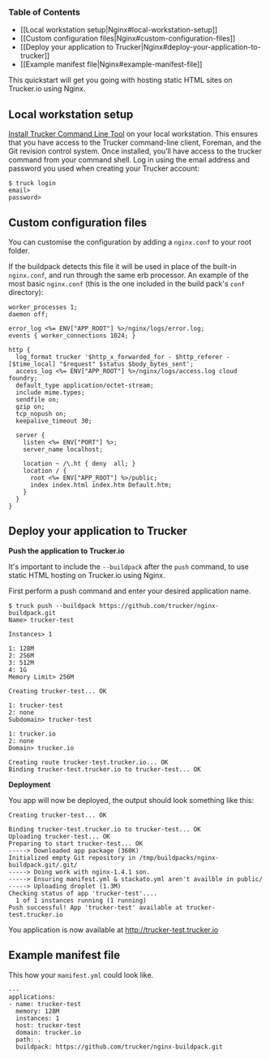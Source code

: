 ### Table of Contents

* [[Local workstation setup|Nginx#local-workstation-setup]]
* [[Custom configuration files|Nginx#custom-configuration-files]]
* [[Deploy your application to Trucker|Nginx#deploy-your-application-to-trucker]]
* [[Example manifest file|Nginx#example-manifest-file]]

This quickstart will get you going with hosting static HTML sites on Trucker.io using Nginx.

## Local workstation setup

[Install Trucker Command Line Tool](Getting-Started#install-trucker-command-line-tool) on your local workstation. This ensures that you have access to the Trucker command-line client, Foreman, and the Git revision control system.
Once installed, you’ll have access to the trucker command from your command shell. Log in using the email address and password you used when creating your Trucker account:

```
$ truck login
email>
password>
```

## Custom configuration files

You can customise the configuration by adding a `nginx.conf` to your root folder.

If the buildpack detects this file it will be used in place of the built-in `nginx.conf`, and run through the
same erb processor.  An example of the most basic `nginx.conf` (this is the one included in the build pack's `conf` directory):

```
worker_processes 1;
daemon off;

error_log <%= ENV["APP_ROOT"] %>/nginx/logs/error.log;
events { worker_connections 1024; }

http {
  log_format trucker '$http_x_forwarded_for - $http_referer - [$time_local] "$request" $status $body_bytes_sent';
  access_log <%= ENV["APP_ROOT"] %>/nginx/logs/access.log cloud foundry;
  default_type application/octet-stream;
  include mime.types;
  sendfile on;
  gzip on;
  tcp_nopush on;
  keepalive_timeout 30;

  server {
    listen <%= ENV["PORT"] %>;
    server_name localhost;

    location ~ /\.ht { deny  all; }
    location / {
      root <%= ENV["APP_ROOT"] %>/public;
      index index.html index.htm Default.htm;
    }
  }
}
```

## Deploy your application to Trucker

**Push the application to Trucker.io**

It's important to include the `--buildpack` after the `push` command, to use static HTML hosting on Trucker.io using Nginx.

First perform a push command and enter your desired application name.

```
$ truck push --buildpack https://github.com/trucker/nginx-buildpack.git
Name> trucker-test

Instances> 1

1: 128M
2: 256M
3: 512M
4: 1G
Memory Limit> 256M

Creating trucker-test... OK

1: trucker-test
2: none
Subdomain> trucker-test

1: trucker.io
2: none
Domain> trucker.io

Creating route trucker-test.trucker.io... OK
Binding trucker-test.trucker.io to trucker-test... OK
```

**Deployment**

You app will now be deployed, the output should look something like this:

```
Creating trucker-test... OK

Binding trucker-test.trucker.io to trucker-test... OK
Uploading trucker-test... OK
Preparing to start trucker-test... OK
-----> Downloaded app package (360K)
Initialized empty Git repository in /tmp/buildpacks/nginx-buildpack.git/.git/
-----> Doing work with nginx-1.4.1 son.
-----> Ensuring manifest.yml & stackato.yml aren't availble in public/
-----> Uploading droplet (1.3M)
Checking status of app 'trucker-test'....
  1 of 1 instances running (1 running)
Push successful! App 'trucker-test' available at trucker-test.trucker.io
```

You application is now available at http://trucker-test.trucker.io

## Example manifest file

This how your `manifest.yml` could look like.

```
---
applications:
- name: trucker-test
  memory: 128M
  instances: 1
  host: trucker-test
  domain: trucker.io
  path: .
  buildpack: https://github.com/trucker/nginx-buildpack.git

```